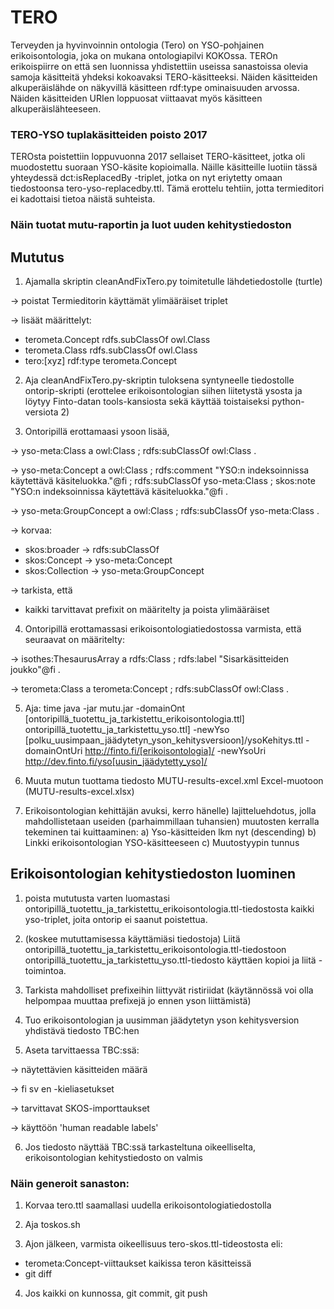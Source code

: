 TERO
====

Terveyden ja hyvinvoinnin ontologia (Tero) on YSO-pohjainen erikoisontologia, joka on mukana ontologiapilvi KOKOssa. TEROn erikoispiirre on että sen luonnissa yhdistettiin useissa sanastoissa olevia samoja käsitteitä yhdeksi kokoavaksi TERO-käsitteeksi. Näiden käsitteiden alkuperäislähde on näkyvillä käsitteen rdf:type ominaisuuden arvossa. Näiden käsitteiden URIen loppuosat viittaavat myös käsitteen alkuperäislähteeseen.

### TERO-YSO tuplakäsitteiden poisto 2017

TEROsta poistettiin loppuvuonna 2017 sellaiset TERO-käsitteet, jotka oli muodostettu suoraan YSO-käsite kopioimalla. Näille käsitteille luotiin tässä yhteydessä dct:isReplacedBy -triplet, jotka on nyt eriytetty omaan tiedostoonsa tero-yso-replacedby.ttl. Tämä erottelu tehtiin, jotta termieditori ei kadottaisi tietoa näistä suhteista.

### Näin tuotat mutu-raportin ja luot uuden kehitystiedoston

## Mututus

1) Ajamalla skriptin cleanAndFixTero.py toimitetulle lähdetiedostolle (turtle)

-> poistat Termieditorin käyttämät ylimääräiset triplet

-> lisäät määrittelyt:

- terometa.Concept rdfs.subClassOf owl.Class
- terometa.Class rdfs.subClassOf owl.Class
- tero:[xyz] rdf:type terometa.Concept

2) Aja cleanAndFixTero.py-skriptin tuloksena syntyneelle tiedostolle ontorip-skripti (erottelee erikoisontologian siihen liitetystä ysosta ja löytyy Finto-datan tools-kansiosta sekä käyttää toistaiseksi python-versiota 2)

3) Ontoripillä erottamaasi ysoon lisää,

-> yso-meta:Class  a        owl:Class ;
        rdfs:subClassOf  owl:Class .

-> yso-meta:Concept  a      owl:Class ;
        rdfs:comment     "YSO:n indeksoinnissa käytettävä käsiteluokka."@fi ;
        rdfs:subClassOf  yso-meta:Class ;
        skos:note        "YSO:n indeksoinnissa käytettävä käsiteluokka."@fi .

-> yso-meta:GroupConcept
        a                owl:Class ;
        rdfs:subClassOf  yso-meta:Class .

-> korvaa:
- skos:broader -> rdfs:subClassOf 
- skos:Concept -> yso-meta:Concept
- skos:Collection -> yso-meta:GroupConcept

-> tarkista, että
- kaikki tarvittavat prefixit on määritelty ja poista ylimääräiset

4) Ontoripillä erottamassasi erikoisontologiatiedostossa varmista, että seuraavat on määritelty:

-> isothes:ThesaurusArray a rdfs:Class ;
    rdfs:label "Sisarkäsitteiden joukko"@fi .

-> terometa:Class a terometa:Concept ;
    rdfs:subClassOf owl:Class .

5) Aja:
time java -jar mutu.jar -domainOnt [ontoripillä_tuotettu_ja_tarkistettu_erikoisontologia.ttl] ontoripillä_tuotettu_ja_tarkistettu_yso.ttl] -newYso [polku_uusimpaan_jäädytetyn_yson_kehitysversioon]/ysoKehitys.ttl -domainOntUri http://finto.fi/[erikoisontologia]/ -newYsoUri http://dev.finto.fi/yso[uusin_jäädytetty_yso]/

6) Muuta mutun tuottama tiedosto MUTU-results-excel.xml Excel-muotoon (MUTU-results-excel.xlsx)

7) Erikoisontologian kehittäjän avuksi, kerro hänelle) lajitteluehdotus, jolla mahdollistetaan useiden (parhaimmillaan tuhansien) muutosten kerralla tekeminen tai kuittaaminen:
a) Yso-käsitteiden lkm nyt (descending)
b) Linkki erikoisontologian YSO-käsitteeseen
c) Muutostyypin tunnus


## Erikoisontologian kehitystiedoston luominen

1) poista mututusta varten luomastasi ontoripillä_tuotettu_ja_tarkistettu_erikoisontologia.ttl-tiedostosta kaikki yso-triplet, joita ontorip ei saanut poistettua.

2) (koskee mututtamisessa käyttämiäsi tiedostoja) Liitä ontoripillä_tuotettu_ja_tarkistettu_erikoisontologia.ttl-tiedostoon ontoripillä_tuotettu_ja_tarkistettu_yso.ttl-tiedosto käyttäen kopioi ja liitä -toimintoa.

3) Tarkista mahdolliset prefixeihin liittyvät ristiriidat (käytännössä voi olla helpompaa muuttaa prefixejä jo ennen yson liittämistä)

4) Tuo erikoisontologian ja uusimman jäädytetyn yson kehitysversion yhdistävä tiedosto TBC:hen

5) Aseta tarvittaessa TBC:ssä:

-> näytettävien käsitteiden määrä

-> fi sv en -kieliasetukset

-> tarvittavat SKOS-importtaukset

-> käyttöön 'human readable labels'

6) Jos tiedosto näyttää TBC:ssä tarkasteltuna oikeelliselta, erikoisontologian kehitystiedosto on valmis


### Näin generoit sanaston:

1) Korvaa tero.ttl saamallasi uudella erikoisontologiatiedostolla

2) Aja toskos.sh

3) Ajon jälkeen, varmista oikeellisuus tero-skos.ttl-tideostosta eli:
- terometa:Concept-viittaukset kaikissa teron käsitteissä
- git diff

4) Jos kaikki on kunnossa, git commit, git push
